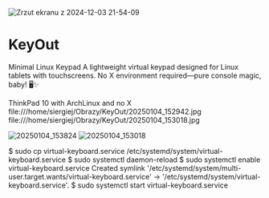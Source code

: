 
![Zrzut ekranu z 2024-12-03 21-54-09](https://github.com/user-attachments/assets/63c636da-a60f-4996-b8c6-933f3a004ab1)


# KeyOut
Minimal Linux Keypad A lightweight virtual keypad designed for Linux tablets with touchscreens. No X environment required—pure console magic, baby! 🖥️✨

ThinkPad 10 with ArchLinux and no X
file:///home/siergiej/Obrazy/KeyOut/20250104_152942.jpg
file:///home/siergiej/Obrazy/KeyOut/20250104_153018.jpg







![20250104_153824](https://github.com/user-attachments/assets/8007182c-4f3c-48f0-a0e9-d01e6d7bc17e)
![20250104_153018](https://github.com/user-attachments/assets/076ce4c0-a5f3-485d-b5c2-6904f237f340)

$ sudo cp virtual-keyboard.service /etc/systemd/system/virtual-keyboard.service 
$ sudo systemctl daemon-reload
$ sudo systemctl enable virtual-keyboard.service
Created symlink '/etc/systemd/system/multi-user.target.wants/virtual-keyboard.service' → '/etc/systemd/system/virtual-keyboard.service'.
$ sudo systemctl start virtual-keyboard.service

